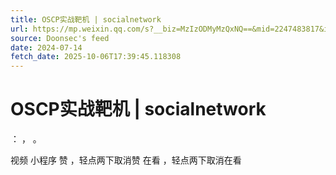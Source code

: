 ```yaml
---
title: OSCP实战靶机 | socialnetwork
url: https://mp.weixin.qq.com/s?__biz=MzIzODMyMzQxNQ==&mid=2247483817&idx=1&sn=19ade047af9b35227fe4a558a0c68116
source: Doonsec's feed
date: 2024-07-14
fetch_date: 2025-10-06T17:39:45.118308
---
```


# OSCP实战靶机 | socialnetwork

：
，
。

视频
小程序
赞
，轻点两下取消赞
在看
，轻点两下取消在看